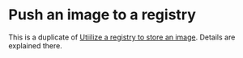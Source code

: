 # Push an image to a registry

This is a duplicate of [Utiilize a registry to store an image](Utilize_a_registry_to_store_an_image.md).
Details are explained there.
